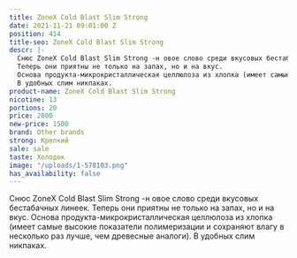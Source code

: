 ```yaml
---
title: ZoneX Cold Blast Slim Strong
date: 2021-11-21 09:01:00 Z
position: 414
title-seo: ZoneX Cold Blast Slim Strong
descr: |-
  Снюс ZoneX Cold Blast Slim Strong -н овое слово среди вкусовых бестабачных линеек.
  Теперь они приятны не только на запах, но и на вкус.
  Основа продукта-микрокристаллическая целлюлоза из хлопка (имеет самые высокие показатели полимеризации и сохраняют влагу в несколько раз лучше, чем древесные аналоги).
  В удобных слим никпаках.
product-name: ZoneX Cold Blast Slim Strong
nicotine: 13
portions: 20
price: 2800
new-price: 1500
brand: Other brands
strong: Крепкий
sale: sale
taste: Холодок
image: "/uploads/1-578103.png"
has_availability: false
---
```


Снюс ZoneX Cold Blast Slim Strong -н овое слово среди вкусовых бестабачных линеек.
Теперь они приятны не только на запах, но и на вкус.
Основа продукта-микрокристаллическая целлюлоза из хлопка (имеет самые высокие показатели полимеризации и сохраняют влагу в несколько раз лучше, чем древесные аналоги).
В удобных слим никпаках.